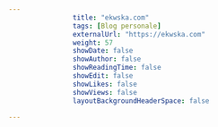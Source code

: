 ---
                title: "ekwska.com"
                tags: [Blog personale]
                externalUrl: "https://ekwska.com"
                weight: 57
                showDate: false
                showAuthor: false
                showReadingTime: false
                showEdit: false
                showLikes: false
                showViews: false
                layoutBackgroundHeaderSpace: false
                ---


